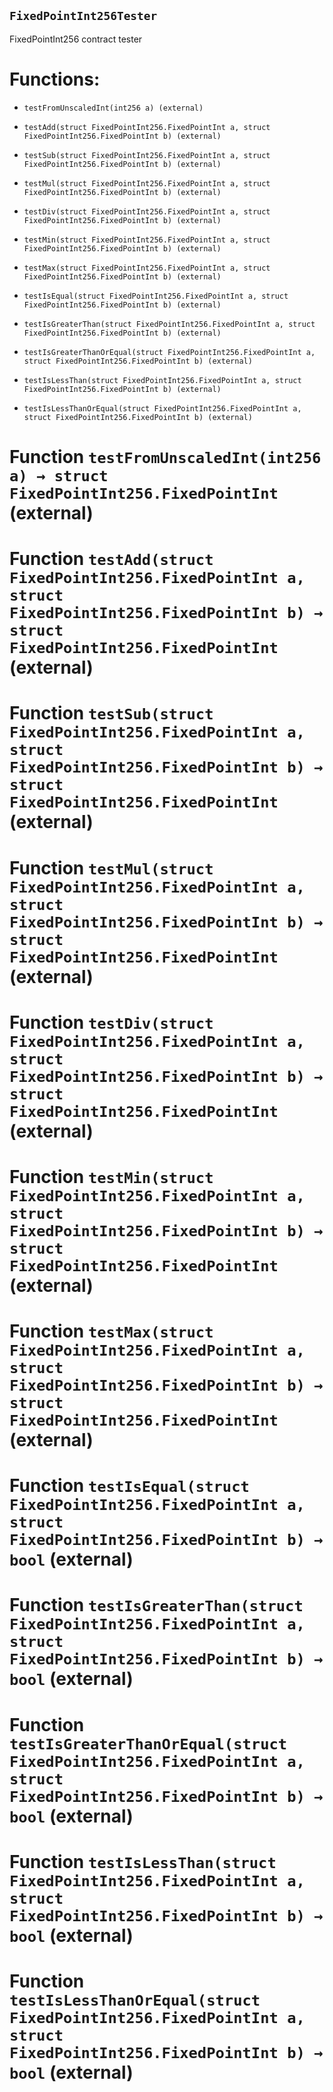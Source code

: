 ## `FixedPointInt256Tester`

FixedPointInt256 contract tester

# Functions:

- `testFromUnscaledInt(int256 a) (external)`

- `testAdd(struct FixedPointInt256.FixedPointInt a, struct FixedPointInt256.FixedPointInt b) (external)`

- `testSub(struct FixedPointInt256.FixedPointInt a, struct FixedPointInt256.FixedPointInt b) (external)`

- `testMul(struct FixedPointInt256.FixedPointInt a, struct FixedPointInt256.FixedPointInt b) (external)`

- `testDiv(struct FixedPointInt256.FixedPointInt a, struct FixedPointInt256.FixedPointInt b) (external)`

- `testMin(struct FixedPointInt256.FixedPointInt a, struct FixedPointInt256.FixedPointInt b) (external)`

- `testMax(struct FixedPointInt256.FixedPointInt a, struct FixedPointInt256.FixedPointInt b) (external)`

- `testIsEqual(struct FixedPointInt256.FixedPointInt a, struct FixedPointInt256.FixedPointInt b) (external)`

- `testIsGreaterThan(struct FixedPointInt256.FixedPointInt a, struct FixedPointInt256.FixedPointInt b) (external)`

- `testIsGreaterThanOrEqual(struct FixedPointInt256.FixedPointInt a, struct FixedPointInt256.FixedPointInt b) (external)`

- `testIsLessThan(struct FixedPointInt256.FixedPointInt a, struct FixedPointInt256.FixedPointInt b) (external)`

- `testIsLessThanOrEqual(struct FixedPointInt256.FixedPointInt a, struct FixedPointInt256.FixedPointInt b) (external)`

# Function `testFromUnscaledInt(int256 a) → struct FixedPointInt256.FixedPointInt` (external)

# Function `testAdd(struct FixedPointInt256.FixedPointInt a, struct FixedPointInt256.FixedPointInt b) → struct FixedPointInt256.FixedPointInt` (external)

# Function `testSub(struct FixedPointInt256.FixedPointInt a, struct FixedPointInt256.FixedPointInt b) → struct FixedPointInt256.FixedPointInt` (external)

# Function `testMul(struct FixedPointInt256.FixedPointInt a, struct FixedPointInt256.FixedPointInt b) → struct FixedPointInt256.FixedPointInt` (external)

# Function `testDiv(struct FixedPointInt256.FixedPointInt a, struct FixedPointInt256.FixedPointInt b) → struct FixedPointInt256.FixedPointInt` (external)

# Function `testMin(struct FixedPointInt256.FixedPointInt a, struct FixedPointInt256.FixedPointInt b) → struct FixedPointInt256.FixedPointInt` (external)

# Function `testMax(struct FixedPointInt256.FixedPointInt a, struct FixedPointInt256.FixedPointInt b) → struct FixedPointInt256.FixedPointInt` (external)

# Function `testIsEqual(struct FixedPointInt256.FixedPointInt a, struct FixedPointInt256.FixedPointInt b) → bool` (external)

# Function `testIsGreaterThan(struct FixedPointInt256.FixedPointInt a, struct FixedPointInt256.FixedPointInt b) → bool` (external)

# Function `testIsGreaterThanOrEqual(struct FixedPointInt256.FixedPointInt a, struct FixedPointInt256.FixedPointInt b) → bool` (external)

# Function `testIsLessThan(struct FixedPointInt256.FixedPointInt a, struct FixedPointInt256.FixedPointInt b) → bool` (external)

# Function `testIsLessThanOrEqual(struct FixedPointInt256.FixedPointInt a, struct FixedPointInt256.FixedPointInt b) → bool` (external)
